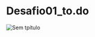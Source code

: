 # Desafio01_to.do
![Sem tpítulo](https://user-images.githubusercontent.com/72922695/134788607-f003e81f-520e-45e9-b971-cc66758ef58f.png)
